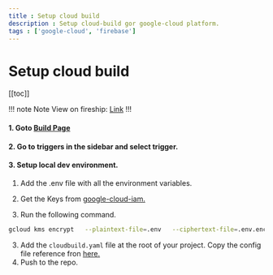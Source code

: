 ```yaml
---
title : Setup cloud build
description : Setup cloud-build gor google-cloud platform.
tags : ['google-cloud', 'firebase']
---
```


# Setup cloud build

[[toc]]

!!! note Note
View on fireship: [Link](https://fireship.io/lessons/ci-cd-with-google-cloud-build/)
!!!

#### 1. Goto [Build Page](https://console.cloud.google.com/cloud-build/builds)

#### 2. Go to triggers in the sidebar and select trigger.

#### 3. Setup local dev environment.

1. Add the .env file with all the environment variables.

2. Get the Keys from [google-cloud-iam.](https://console.cloud.google.com/security/kms) 

3. Run the following command.
```sh
gcloud kms encrypt   --plaintext-file=.env   --ciphertext-file=.env.enc   --location=global   --keyring=cloud-build-keyring   --key=cloud-build-key
```

3. Add the `cloudbuild.yaml` file at the root of your project. Copy the config file reference fron [here.](/config-files/cloudbuild-yaml.md) 
4. Push to the repo.